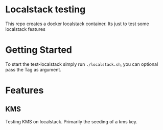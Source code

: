 # Localstack testing
This repo creates a docker localstack container. Its just to test some localstack features

# Getting Started
To start the test-localstack simply run `./localstack.sh`, you can optional pass the Tag as argument.

# Features
## KMS
Testing KMS on localstack. Primarily the seeding of a kms key.

